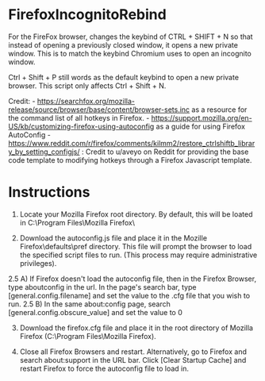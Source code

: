 # FirefoxIncognitoRebind
For the FireFox browser, changes the keybind of CTRL + SHIFT + N so that instead of opening a previously closed window, it opens a new private window.  This is to match the keybind Chromium uses to open an incognito window.

Ctrl + Shift + P still words as the default keybind to open a new private browser.  This script only affects Ctrl + Shift + N.

Credit: -  https://searchfox.org/mozilla-release/source/browser/base/content/browser-sets.inc as a resource for the command list of all hotkeys in Firefox.
        -  https://support.mozilla.org/en-US/kb/customizing-firefox-using-autoconfig as a guide for using Firefox AutoConfig
        - https://www.reddit.com/r/firefox/comments/kilmm2/restore_ctrlshiftb_library_by_setting_configjs/ :  Credit to u/aveyo on Reddit for providing the base code template to modifying hotkeys through a Firefox Javascript template.

# Instructions

1) Locate your Mozilla Firefox root directory.  By default, this will be loated in C:\Program Files\Mozilla Firefox\

2) Download the autoconfig.js file and place it in the Mozille Firefox\defaults\pref directory.  This file will prompt the browser to load the specified script files to run.  (This process may require administrative privileges).

2.5 A)  If Firefox doesn't load the autoconfig file, then in the Firefox Browser, type aboutconfig in the url.  In the page's search bar, type [general.config.filename] and set the value to the .cfg file that you wish to run.
2.5 B)  In the same about:config page, search [general.config.obscure_value] and set the value to 0

3) Download the firefox.cfg file and place it in the root directory of Mozilla Firefox (C:\Program Files\Mozilla Firefox\).

4) Close all Firefox Browsers and restart.  Alternatively, go to Firefox and search about:support in the URL bar.  Click [Clear Startup Cache] and restart Firefox to force the autoconfig file to load in.
